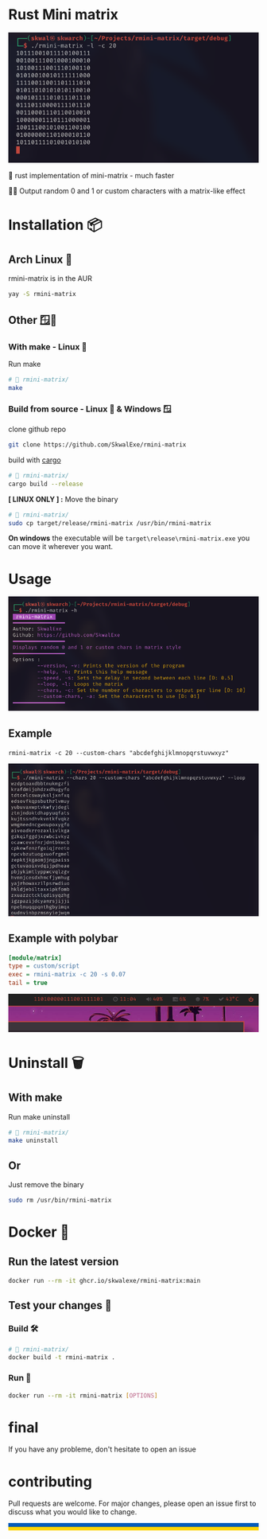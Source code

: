 # Rust Mini matrix

![](images/1.png)

🦀 rust implementation of mini-matrix - much faster

👨‍💻 Output random 0 and 1 or custom characters with a matrix-like effect

# Installation 📦

## Arch Linux 🐧

rmini-matrix is in the AUR

```bash
yay -S rmini-matrix
```

## Other 🪟🐧

### With make - Linux 🐧

Run make

```bash
# 📂 rmini-matrix/
make
```

### Build from source - Linux 🐧 & Windows 🪟

clone github repo

```bash
git clone https://github.com/SkwalExe/rmini-matrix
```

build with [cargo](https://doc.rust-lang.org/cargo/getting-started/installation.html)

```bash
# 📂 rmini-matrix/
cargo build --release
```

**[ LINUX ONLY ] :** Move the binary

```bash
# 📂 rmini-matrix/
sudo cp target/release/rmini-matrix /usr/bin/rmini-matrix
```

**On windows** the executable will be `target\release\rmini-matrix.exe` you can move it wherever you want.

# Usage 

![](images/usage.png)

## Example

`rmini-matrix -c 20 --custom-chars "abcdefghijklmnopqrstuvwxyz"`

![](images/2.png)

## Example with polybar  

```ini
[module/matrix]
type = custom/script
exec = rmini-matrix -c 20 -s 0.07
tail = true
```

![](images/screenshot.gif)

# Uninstall 🗑

## With make

Run make uninstall

```bash
# 📂 rmini-matrix/
make uninstall
```

## Or

Just remove the binary

```bash
sudo rm /usr/bin/rmini-matrix
```

# Docker 🐳

## Run the latest version

```bash
docker run --rm -it ghcr.io/skwalexe/rmini-matrix:main
```

## Test your changes 🚧

### Build 🛠️

```bash
# 📂 rmini-matrix/
docker build -t rmini-matrix .
```

### Run 🏃

```bash
docker run --rm -it rmini-matrix [OPTIONS]
```

# final

If you have any probleme, don't hesitate to open an issue

# contributing

Pull requests are welcome. For major changes, please open an issue first to discuss what you would like to change.

<a href="https://github.com/SkwalExe#ukraine"><img src="https://raw.githubusercontent.com/SkwalExe/SkwalExe/main/ukraine.jpg" width="100%" height="15px" /></a>